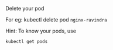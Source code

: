 
Delete your pod

For eg:
kubectl delete pod `nginx-ravindra`

Hint:
To know your pods, use 

`kubectl get pods`
